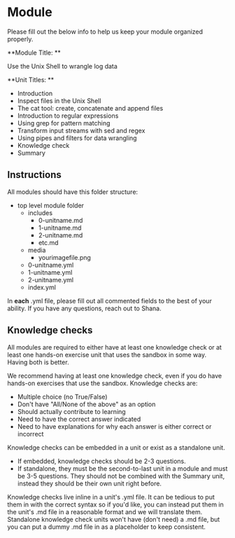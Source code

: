 # Module

Please fill out the below info to help us keep your module organized properly.

**Module Title:  **

Use the Unix Shell to wrangle log data

**Unit Titles:  **

- Introduction
- Inspect files in the Unix Shell
- The cat tool: create, concatenate and append files
- Introduction to regular expressions
- Using grep for pattern matching
- Transform input streams with sed and regex
- Using pipes and filters for data wrangling
- Knowledge check
- Summary

## Instructions

All modules should have this folder structure:

- top level module folder
  - includes
    - 0-unitname.md
    - 1-unitname.md
    - 2-unitname.md
    - etc.md
  - media
    - yourimagefile.png
  - 0-unitname.yml
  - 1-unitname.yml
  - 2-unitname.yml
  - index.yml

In **each** .yml file, please fill out all commented fields to the best of your ability. If you have any questions, reach out to Shana.

## Knowledge checks

All modules are required to either have at least one knowledge check or at least one hands-on exercise unit that uses the sandbox in some way. Having both is better.

We recommend having at least one knowledge check, even if you do have hands-on exercises that use the sandbox. Knowledge checks are:

- Multiple choice (no True/False)
- Don't have "All/None of the above" as an option
- Should actually contribute to learning
- Need to have the correct answer indicated
- Need to have explanations for why each answer is either correct or incorrect

Knowledge checks can be embedded in a unit or exist as a standalone unit. 

- If embedded, knowledge checks should be 2-3 questions. 
- If standalone, they must be the second-to-last unit in a module and must be 3-5 questions. They should not be combined with the Summary unit, instead they should be their own unit right before. 

Knowledge checks live inline in a unit's .yml file. It can be tedious to put them in with the correct syntax so if you'd like, you can instead put them in the unit's .md file in a reasonable format and we will translate them. Standalone knowledge check units won't have (don't need) a .md file, but you can put a dummy .md file in as a placeholder to keep consistent.
